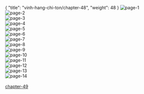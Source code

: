 { "title": "vinh-hang-chi-ton/chapter-48", "weight": 48 }
<img src="vinh-hang-chi-ton_0048_01-33a6ea6963476eff7b3a62226927890c.webp" alt="page-1" origin="http://storage.fshare.vn/Test-vechai/1508728146-Vinh-Hang-Chi-Ton-Chapter-48-Tieng-viet-hamtruyencom-ve-chai-02.jpg"><br/>
<img src="vinh-hang-chi-ton_0048_02-611d00f42104e95a763ccaf3f4fd3a7e.webp" alt="page-2" origin="http://storage.fshare.vn/Test-vechai/1508728146-Vinh-Hang-Chi-Ton-Chapter-48-Tieng-viet-hamtruyencom-ve-chai-03.jpg"><br/>
<img src="vinh-hang-chi-ton_0048_03-ef1a99470e7a251a94f1b66b9141f7d1.webp" alt="page-3" origin="http://storage.fshare.vn/Test-vechai/1508728146-Vinh-Hang-Chi-Ton-Chapter-48-Tieng-viet-hamtruyencom-ve-chai-04.jpg"><br/>
<img src="vinh-hang-chi-ton_0048_04-f80d680b5bc1c1469fa960f3722da4b3.webp" alt="page-4" origin="http://storage.fshare.vn/Test-vechai/1508728146-Vinh-Hang-Chi-Ton-Chapter-48-Tieng-viet-hamtruyencom-ve-chai-05.jpg"><br/>
<img src="vinh-hang-chi-ton_0048_05-e61d1a4686703df670724da242f4f626.webp" alt="page-5" origin="http://storage.fshare.vn/Test-vechai/1508728146-Vinh-Hang-Chi-Ton-Chapter-48-Tieng-viet-hamtruyencom-ve-chai-06.jpg"><br/>
<img src="vinh-hang-chi-ton_0048_06-35a0a6abe1ae11e1452c9f400a23f2b1.webp" alt="page-6" origin="http://storage.fshare.vn/Test-vechai/1508728146-Vinh-Hang-Chi-Ton-Chapter-48-Tieng-viet-hamtruyencom-ve-chai-07.jpg"><br/>
<img src="http://adx.kul.vn/www/delivery/avw.php?zoneid=263&amp;cb=1517030460&amp;n=af995ff0" alt="page-7" origin="http://adx.kul.vn/www/delivery/avw.php?zoneid=263&amp;cb=1517030460&amp;n=af995ff0"><br/>
<img src="vinh-hang-chi-ton_0048_08-0d20ee16451887da5ea1350afd69361b.webp" alt="page-8" origin="http://storage.fshare.vn/Test-vechai/1508728146-Vinh-Hang-Chi-Ton-Chapter-48-Tieng-viet-hamtruyencom-ve-chai-08.jpg"><br/>
<img src="vinh-hang-chi-ton_0048_09-d7f8c11ceebabfac22ed54b7e2eccf96.webp" alt="page-9" origin="http://storage.fshare.vn/Test-vechai/1508728146-Vinh-Hang-Chi-Ton-Chapter-48-Tieng-viet-hamtruyencom-ve-chai-09.jpg"><br/>
<img src="vinh-hang-chi-ton_0048_10-5f81a975699a7882877699ad37b69f81.webp" alt="page-10" origin="http://storage.fshare.vn/Test-vechai/1508728146-Vinh-Hang-Chi-Ton-Chapter-48-Tieng-viet-hamtruyencom-ve-chai-10.jpg"><br/>
<img src="vinh-hang-chi-ton_0048_11-3e13a7956fc2c8f82660d318b45276f7.webp" alt="page-11" origin="http://storage.fshare.vn/Test-vechai/1508728146-Vinh-Hang-Chi-Ton-Chapter-48-Tieng-viet-hamtruyencom-ve-chai-11.jpg"><br/>
<img src="vinh-hang-chi-ton_0048_12-7cb020bfc868fda8f7669e5a068db355.webp" alt="page-12" origin="http://storage.fshare.vn/Test-vechai/1508728146-Vinh-Hang-Chi-Ton-Chapter-48-Tieng-viet-hamtruyencom-ve-chai-12.jpg"><br/>
<img src="vinh-hang-chi-ton_0048_13-7c2053f9024ac862c0ed3da5d6de31e0.webp" alt="page-13" origin="http://storage.fshare.vn/Test-vechai/1508728146-Vinh-Hang-Chi-Ton-Chapter-48-Tieng-viet-hamtruyencom-ve-chai-13.jpg"><br/>
<img src="vinh-hang-chi-ton_0048_14-f64551debfdf7a06739d79964744eaa5.webp" alt="page-14" origin="http://storage.fshare.vn/Test-vechai/1508728146-Vinh-Hang-Chi-Ton-Chapter-48-Tieng-viet-hamtruyencom-ve-chai-14.jpg"><br/>
<br/><a class="nextchap" href="/vinh-hang-chi-ton/chapter-49">chapter-49</a>
